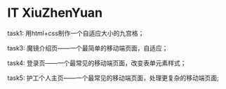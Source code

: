 # IT XiuZhenYuan
task1:
用html+css制作一个自适应大小的九宫格；

task3:
魔镜介绍页——一个最简单的移动端页面，自适应；

task4:
登录页——一个最常见的移动端页面，改变表单元素样式；

task5:
护工个人主页——一个最常见的移动端页面，处理更复杂的移动端页面;
